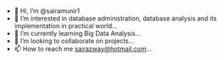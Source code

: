- 👋 Hi, I’m @sairamunir1
- 👀 I’m interested in database administration, database analysis and its implementation in practical world...
- 🌱 I’m currently learning Big Data Analysis...
- 💞️ I’m looking to collaborate on projects...
- 📫 How to reach me sairazway@hotmail.com...

<!---
sairamunir1/sairamunir1 is a ✨ special ✨ repository because its `README.md` (this file) appears on your GitHub profile.
You can click the Preview link to take a look at your changes.
--->
